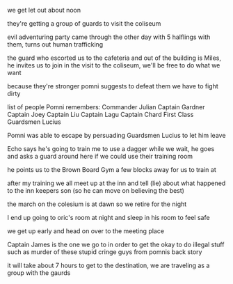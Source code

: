 we get let out about noon

they're getting a group of guards to visit the coliseum

evil adventuring party came through the other day with 5 halflings with them, turns out human trafficking

the guard who escorted us to the cafeteria and out of the building is Miles, he invites us to join in the visit to the coliseum, we'll be free to do what we want

because they're stronger pomni suggests to defeat them we have to fight dirty

list of people Pomni remembers:
	Commander Julian 
	Captain Gardner 
	Captain Joey 
	Captain Liu 
	Captain Lagu 
	Captain Chard 
	First Class Guardsmen Lucius

Pomni was able to escape by persuading Guardsmen Lucius to let him leave

Echo says he's going to train me to use a dagger while we wait, he goes and asks a guard around here if we could use their training room

he points us to the Brown Board Gym a few blocks away for us to train at

after my training we all meet up at the inn and tell (lie) about what happened to the inn keepers son (so he can move on believing the best)

the march on the colesium is at dawn so we retire for the night

I end up going to oric's room at night and sleep in his room to feel safe

we get up early and head on over to the meeting place

Captain James is the one we go to in order to get the okay to do illegal stuff such as murder of these stupid cringe guys from pomnis back story

it will take about 7 hours to get to the destination, we are traveling as a group with the gaurds